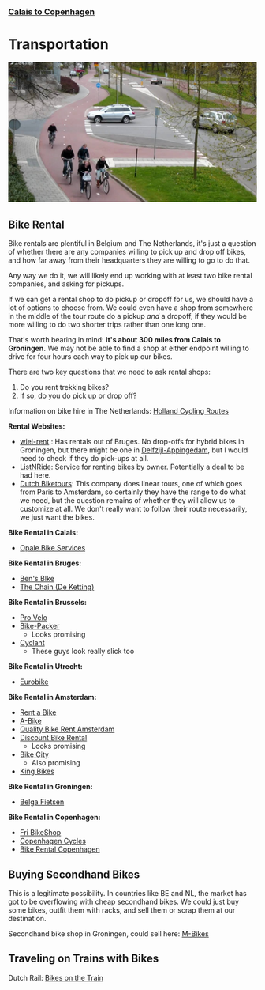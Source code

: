 ### [Calais to Copenhagen](bruges-to-bremen/Overview.md)

# Transportation

![dutch junction with bike path](junction.jpg)

## Bike Rental

Bike rentals are plentiful in Belgium and The Netherlands, it's just a question of whether there are any companies willing to pick up and drop off bikes, and how far away from their headquarters they are willing to go to do that.

Any way we do it, we will likely end up working with at least two bike rental companies, and asking for pickups.

If we can get a rental shop to do pickup or dropoff for us, we should have a lot of options to choose from. We could even have a shop from somewhere in the middle of the tour route do a pickup *and* a dropoff, if they would be more willing to do two shorter trips rather than one long one.

That's worth bearing in mind: **It's about 300 miles from Calais to Groningen.** We may not be able to find a shop at either endpoint willing to drive for four hours each way to pick up our bikes.

There are two key questions that we need to ask rental shops:

1. Do you rent trekking bikes?
2. If so, do you do pick up or drop off?

Information on bike hire in The Netherlands: [Holland Cycling Routes](https://www.hollandcyclingroutes.com/practical/cycle-hire-and-parking)

**Rental Websites:**
- [wiel-rent](https://www.wiel-rent.nl/en/rent/hybrid-bicycles/) : Has rentals out of Bruges. No drop-offs for hybrid bikes in Groningen, but there might be one in [Delfzijl-Appingedam](https://www.google.com/maps/place/Appingedam,+Netherlands/@53.3186434,6.7758542,12z/data=!3m1!4b1!4m5!3m4!1s0x47b629ce9e01480b:0x6c9c33fa95191ccb!8m2!3d53.3206783!4d6.8544218), but I would need to check if they do pick-ups at all.
- [ListNRide](https://www.listnride.com/about): Service for renting bikes by owner. Potentially a deal to be had here.
- [Dutch Biketours](https://www.dutch-biketours.com/cycling-holiday-bruges-amsterdam): This company does linear tours, one of which goes from Paris to Amsterdam, so certainly they have the range to do what we need, but the question remains of whether they will allow us to customize at all. We don't really want to follow their route necessarily, we just want the bikes.

**Bike Rental in Calais:**
- [Opale Bike Services](https://opaleveloservices.fr/services/location/)

**Bike Rental in Bruges:**
- [Ben's BIke](https://www.visitbruges.be/en/b-bike)
- [The Chain (De Ketting)](http://www.deketting.be/verhuur.htm)

**Bike Rental in Brussels:**
- [Pro Velo](https://www.google.com/maps/place/Pro+Velo+Bruxelles/@50.8631248,4.3208492,11.75z/data=!4m9!1m2!2m1!1sbike+rental!3m5!1s0x47c3c4856b86034f:0x6309354856db02a3!8m2!3d50.8371123!4d4.3672008!15sCgtiaWtlIHJlbnRhbFoNIgtiaWtlIHJlbnRhbJIBFmJpY3ljbGVfcmVudGFsX3NlcnZpY2WaASNDaFpEU1VoTk1HOW5TMFZKUTBGblNVUkRNbEJFUjFOUkVBReABAA)
- [Bike-Packer](https://bike-packer.be/en/)
	- Looks promising
- [Cyclant](https://www.cyclant.com/en/santos-trekking-bikes/)
	- These guys look really slick too

**Bike Rental in Utrecht:**
- [Eurobike](https://eurobikeshop.nl/verhuur/)

**Bike Rental in Amsterdam:**
- [Rent a Bike](https://www.rentabike.nl/en/hybrid-bike)
- [A-Bike](https://a-bike.nl/rent-a-bike-in-amsterdam/)
- [Quality Bike Rent Amsterdam](https://www.qualitybikerentamsterdam.nl/bike-rental/)
- [Discount Bike Rental](https://www.discountbikerental.nl/product/touring-bike/)
	- Looks promising
- [Bike City](https://bikecity.nl/bike-rental/hybrid-bike/)
	- Also promising
- [King Bikes](https://kingbikes.nl/bike-rental/)

**Bike Rental in Groningen:**
- [Belga Fietsen](https://www.belgafietsen.nl/)

**Bike Rental in Copenhagen:**
- [Fri BikeShop](https://www.fribikeshop.dk/butikker/koebenhavn/noerrebro)
- [Copenhagen Cycles](https://copenhagenbicycles.dk/)
- [Bike Rental Copenhagen](https://baisikeli.dk/bike-rental/)

## Buying Secondhand Bikes

This is a legitimate possibility. In countries like BE and NL, the market has got to be overflowing with cheap secondhand bikes. We could just buy some bikes, outfit them with racks, and sell them or scrap them at our destination.

Secondhand bike shop in Groningen, could sell here: [M-Bikes](https://www.m-bikes.nl/tweedehands-fietsen/)

## Traveling on Trains with Bikes
Dutch Rail: [Bikes on the Train](https://www.ns.nl/en/travel-information/bikes-on-the-train.html)
